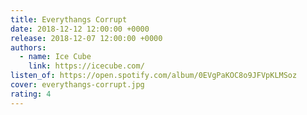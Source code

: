 ```yaml
---
title: Everythangs Corrupt
date: 2018-12-12 12:00:00 +0000
release: 2018-12-07 12:00:00 +0000
authors:
  - name: Ice Cube
    link: https://icecube.com/
listen_of: https://open.spotify.com/album/0EVgPaKOC8o9JFVpKLMSoz
cover: everythangs-corrupt.jpg
rating: 4
---
```

